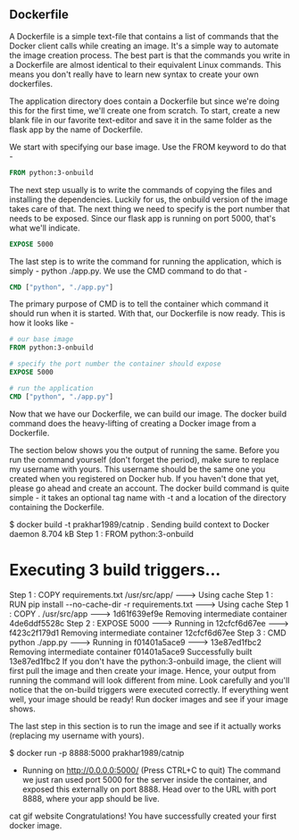 ## Dockerfile
A Dockerfile is a simple text-file that contains a list of commands that the Docker client calls while creating an image. It's a simple way to automate the image creation process. The best part is that the commands you write in a Dockerfile are almost identical to their equivalent Linux commands. This means you don't really have to learn new syntax to create your own dockerfiles.

The application directory does contain a Dockerfile but since we're doing this for the first time, we'll create one from scratch. To start, create a new blank file in our favorite text-editor and save it in the same folder as the flask app by the name of Dockerfile.

We start with specifying our base image. Use the FROM keyword to do that -

```Dockerfile
FROM python:3-onbuild
```

The next step usually is to write the commands of copying the files and installing the dependencies. Luckily for us, the onbuild version of the image takes care of that. The next thing we need to specify is the port number that needs to be exposed. Since our flask app is running on port 5000, that's what we'll indicate.

```Dockerfile
EXPOSE 5000
```

The last step is to write the command for running the application, which is simply - python ./app.py. We use the CMD command to do that -

```Dockerfile
CMD ["python", "./app.py"]
```

The primary purpose of CMD is to tell the container which command it should run when it is started. With that, our Dockerfile is now ready. This is how it looks like -

```Dockerfile
# our base image
FROM python:3-onbuild

# specify the port number the container should expose
EXPOSE 5000

# run the application
CMD ["python", "./app.py"]
```

Now that we have our Dockerfile, we can build our image. The docker build command does the heavy-lifting of creating a Docker image from a Dockerfile.

The section below shows you the output of running the same. Before you run the command yourself (don't forget the period), make sure to replace my username with yours. This username should be the same one you created when you registered on Docker hub. If you haven't done that yet, please go ahead and create an account. The docker build command is quite simple - it takes an optional tag name with -t and a location of the directory containing the Dockerfile.

$ docker build -t prakhar1989/catnip .
Sending build context to Docker daemon 8.704 kB
Step 1 : FROM python:3-onbuild
# Executing 3 build triggers...
Step 1 : COPY requirements.txt /usr/src/app/
 ---> Using cache
Step 1 : RUN pip install --no-cache-dir -r requirements.txt
 ---> Using cache
Step 1 : COPY . /usr/src/app
 ---> 1d61f639ef9e
Removing intermediate container 4de6ddf5528c
Step 2 : EXPOSE 5000
 ---> Running in 12cfcf6d67ee
 ---> f423c2f179d1
Removing intermediate container 12cfcf6d67ee
Step 3 : CMD python ./app.py
 ---> Running in f01401a5ace9
 ---> 13e87ed1fbc2
Removing intermediate container f01401a5ace9
Successfully built 13e87ed1fbc2
If you don't have the python:3-onbuild image, the client will first pull the image and then create your image. Hence, your output from running the command will look different from mine. Look carefully and you'll notice that the on-build triggers were executed correctly. If everything went well, your image should be ready! Run docker images and see if your image shows.

The last step in this section is to run the image and see if it actually works (replacing my username with yours).

$ docker run -p 8888:5000 prakhar1989/catnip
 * Running on http://0.0.0.0:5000/ (Press CTRL+C to quit)
The command we just ran used port 5000 for the server inside the container, and exposed this externally on port 8888. Head over to the URL with port 8888, where your app should be live.

 cat gif website
Congratulations! You have successfully created your first docker image.